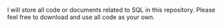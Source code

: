 I will store all code or documents related to SQL in this repository.
Please feel free to download and use all code as your own.